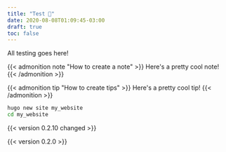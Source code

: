 ```yaml
---
title: "Test 🧫"
date: 2020-08-08T01:09:45-03:00
draft: true
toc: false
---
```


All testing goes here!

{{< admonition note "How to create a note" >}}
Here's a pretty cool note!
{{< /admonition >}}

{{< admonition tip "How to create tips" >}}
Here's a pretty cool tip!
{{< /admonition >}}

```bash
hugo new site my_website
cd my_website
```

{{< version 0.2.10 changed >}}

{{< version 0.2.0 >}}
